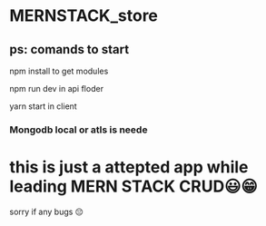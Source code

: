 ﻿# MERNSTACK_store

## ps: comands to start 
npm install to get modules

npm run dev in api floder

yarn start in client


### Mongodb local or atls is neede

# this is just a attepted app while leading MERN STACK CRUD😃😁
sorry if any bugs 😔
